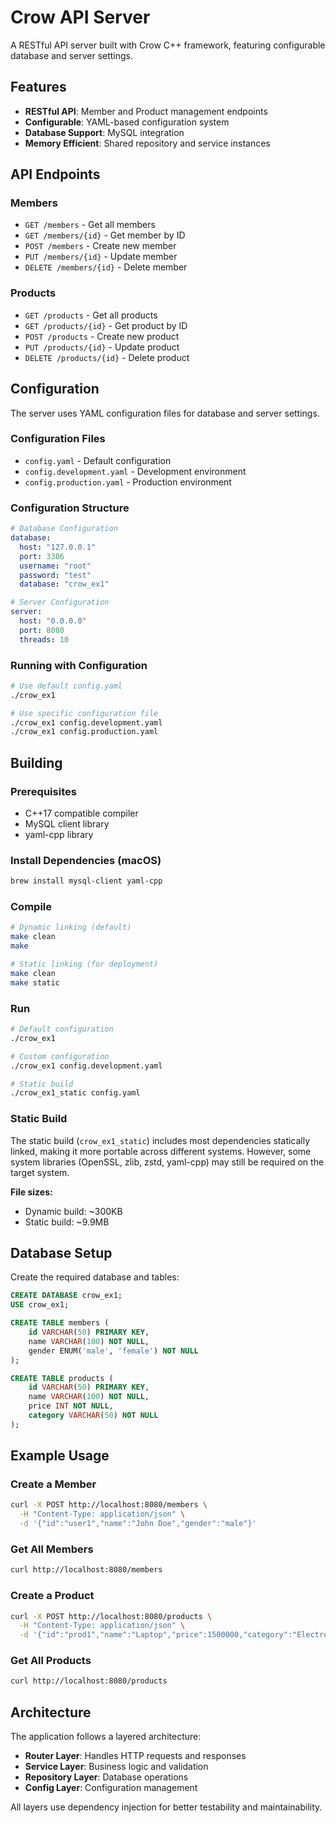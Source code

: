 # Crow API Server

A RESTful API server built with Crow C++ framework, featuring configurable database and server settings.

## Features

- **RESTful API**: Member and Product management endpoints
- **Configurable**: YAML-based configuration system
- **Database Support**: MySQL integration
- **Memory Efficient**: Shared repository and service instances

## API Endpoints

### Members
- `GET /members` - Get all members
- `GET /members/{id}` - Get member by ID
- `POST /members` - Create new member
- `PUT /members/{id}` - Update member
- `DELETE /members/{id}` - Delete member

### Products
- `GET /products` - Get all products
- `GET /products/{id}` - Get product by ID
- `POST /products` - Create new product
- `PUT /products/{id}` - Update product
- `DELETE /products/{id}` - Delete product

## Configuration

The server uses YAML configuration files for database and server settings.

### Configuration Files

- `config.yaml` - Default configuration
- `config.development.yaml` - Development environment
- `config.production.yaml` - Production environment

### Configuration Structure

```yaml
# Database Configuration
database:
  host: "127.0.0.1"
  port: 3306
  username: "root"
  password: "test"
  database: "crow_ex1"

# Server Configuration
server:
  host: "0.0.0.0"
  port: 8080
  threads: 10
```

### Running with Configuration

```bash
# Use default config.yaml
./crow_ex1

# Use specific configuration file
./crow_ex1 config.development.yaml
./crow_ex1 config.production.yaml
```

## Building

### Prerequisites

- C++17 compatible compiler
- MySQL client library
- yaml-cpp library

### Install Dependencies (macOS)

```bash
brew install mysql-client yaml-cpp
```

### Compile

```bash
# Dynamic linking (default)
make clean
make

# Static linking (for deployment)
make clean
make static
```

### Run

```bash
# Default configuration
./crow_ex1

# Custom configuration
./crow_ex1 config.development.yaml

# Static build
./crow_ex1_static config.yaml
```

### Static Build

The static build (`crow_ex1_static`) includes most dependencies statically linked, making it more portable across different systems. However, some system libraries (OpenSSL, zlib, zstd, yaml-cpp) may still be required on the target system.

**File sizes:**
- Dynamic build: ~300KB
- Static build: ~9.9MB

## Database Setup

Create the required database and tables:

```sql
CREATE DATABASE crow_ex1;
USE crow_ex1;

CREATE TABLE members (
    id VARCHAR(50) PRIMARY KEY,
    name VARCHAR(100) NOT NULL,
    gender ENUM('male', 'female') NOT NULL
);

CREATE TABLE products (
    id VARCHAR(50) PRIMARY KEY,
    name VARCHAR(100) NOT NULL,
    price INT NOT NULL,
    category VARCHAR(50) NOT NULL
);
```

## Example Usage

### Create a Member

```bash
curl -X POST http://localhost:8080/members \
  -H "Content-Type: application/json" \
  -d '{"id":"user1","name":"John Doe","gender":"male"}'
```

### Get All Members

```bash
curl http://localhost:8080/members
```

### Create a Product

```bash
curl -X POST http://localhost:8080/products \
  -H "Content-Type: application/json" \
  -d '{"id":"prod1","name":"Laptop","price":1500000,"category":"Electronics"}'
```

### Get All Products

```bash
curl http://localhost:8080/products
```

## Architecture

The application follows a layered architecture:

- **Router Layer**: Handles HTTP requests and responses
- **Service Layer**: Business logic and validation
- **Repository Layer**: Database operations
- **Config Layer**: Configuration management

All layers use dependency injection for better testability and maintainability.
